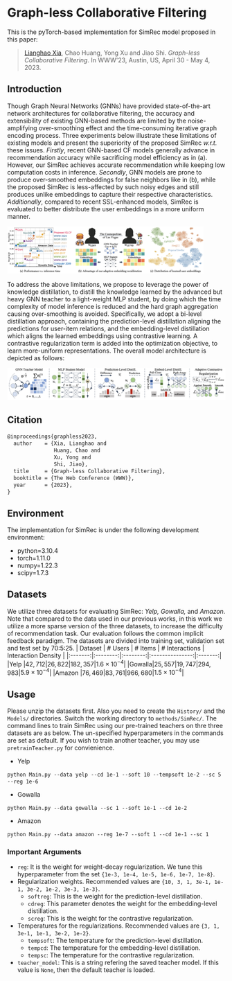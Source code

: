 # Graph-less Collaborative Filtering

This is the pyTorch-based implementation for SimRec model proposed in this paper:

><a href='github.com/akaxlh'>Lianghao Xia</a>, Chao Huang, Yong Xu and Jiao Shi. <i>Graph-less Collaborative Filtering</i>. In WWW'23, Austin, US, April 30 - May 4, 2023.

## Introduction
Though Graph Neural Networks (GNNs) have provided state-of-the-art network architectures for collaborative filtering, the accuracy and extensibility of existing GNN-based methods are limited by the noise-amplifying over-smoothing effect and the time-consuming iterative graph encoding process. Three experiments below illustrate these limitations of existing models and present the superiority of the proposed SimRec <i>w.r.t.</i> these issues. <i>Firstly</i>, recent GNN-based CF models generally advance in recommendation accuracy while sacrificing model efficiency as in (a). However, our SimRec achieves accurate recommendation while keeping low computation costs in inference. <i>Secondly</i>, GNN models are prone to produce over-smoothed embeddings for false neighbors like in (b), while the proposed SimRec is less-affected by such noisy edges and still produces unlike embeddings to capture their respective characteristics. <i>Additionally</i>, compared to recent SSL-enhanced models, SimRec is evaluated to better distribute the user embeddings in a more uniform manner.

<img src='figs/intro.png' width=90%/>

To address the above limitations, we propose to leverage the power of knowledge distillation, to distill the knowledge learned by the advanced but heavy GNN teacher to a light-weight MLP student, by doing which the time complexity of model inference is reduced and the hard graph aggregation causing over-smoothing is avoided. Specifically, we adopt a bi-level distillation approach, containing the prediction-level distillation aligning the predictions for user-item relations, and the embedding-level distillation which aligns the learned embeddings using contrastive learning. A contrastive regularization term is added into the optimization objective, to learn more-uniform representations. The overall model architecture is depicted as follows:

<img src='figs/framework.png' >

## Citation
```
@inproceedings{graphless2023,
  author    = {Xia, Lianghao and
               Huang, Chao and
               Xu, Yong and
               Shi, Jiao},
  title     = {Graph-less Collaborative Filtering},
  booktitle = {The Web Conference (WWW)},
  year      = {2023},
}
```

## Environment
The implementation for SimRec is under the following development environment:
* python=3.10.4
* torch=1.11.0
* numpy=1.22.3
* scipy=1.7.3

## Datasets
We utilize three datasets for evaluating SimRec: <i>Yelp, Gowalla, </i>and <i>Amazon</i>. Note that compared to the data used in our previous works, in this work we utilize a more sparse version of the three datasets, to increase the difficulty of recommendation task. Our evaluation follows the common implicit feedback paradigm. The datasets are divided into training set, validation set and test set by 70:5:25.
| Dataset | \# Users | \# Items | \# Interactions | Interaction Density |
|:-------:|:--------:|:--------:|:---------------:|:-------:|
|Yelp   |$42,712$|$26,822$|$182,357$|$1.6\times 10^{-4}$|
|Gowalla|$25,557$|$19,747$|$294,983$|$5.9\times 10^{-4}$|
|Amazon |$76,469$|$83,761$|$966,680$|$1.5\times 10^{-4}$|

## Usage
Please unzip the datasets first. Also you need to create the `History/` and the `Models/` directories. Switch the working directory to `methods/SimRec/`. The command lines to train SimRec using our pre-trained teachers on thre three datasets are as below. The un-specified hyperparameters in the commands are set as default. If you wish to train another teacher, you may use `pretrainTeacher.py` for convienience.

* Yelp
```
python Main.py --data yelp --cd 1e-1 --soft 10 --tempsoft 1e-2 --sc 5 --reg 1e-6
```
* Gowalla
```
python Main.py --data gowalla --sc 1 --soft 1e-1 --cd 1e-2
```
* Amazon
```
python Main.py --data amazon --reg 1e-7 --soft 1 --cd 1e-1 --sc 1
```

### Important Arguments
* `reg`: It is the weight for weight-decay regularization. We tune this hyperparameter from the set `{1e-3, 1e-4, 1e-5, 1e-6, 1e-7, 1e-8}`.
* Regularization weights. Recommended values are `{10, 3, 1, 3e-1, 1e-1, 3e-2, 1e-2, 3e-3, 1e-3}`.
  * `softreg`: This is the weight for the prediction-level distillation.
  * `cdreg`: This parameter denotes the weight for the embedding-level distillation.
  * `screg`: This is the weight for the contrastive regularization.
* Temperatures for the regularizations. Recommended values are `{3, 1, 3e-1, 1e-1, 3e-2, 1e-2}`.
  * `tempsoft`: The temperature for the prediction-level distillation.
  * `tempcd`: The temperature for the embedding-level distillation.
  * `tempsc`: The temperature for the contrastive regularization.
* `teacher_model`: This is a string refering the saved teacher model. If this value is `None`, then the default teacher is loaded.